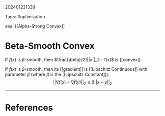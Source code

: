 202401231339

Tags: #optimization 

see: [[Alpha-Strong Convex]]
# Beta-Smooth Convex
If $f(x)$ is $\beta$-smooth, then $\frac{\beta}{2}||x||_2 - f(x)$ is [[convex]].

If $f(x)$ is $\beta$-smooth, then its [[gradient]] is [[Lipschitz Continuous]] with parameter $\beta$ (where $\beta$ is the [[Lipschitz Constant]]):
$$
||\nabla f(x) - \nabla f(y)||_2 \leq \beta||x - y||_2
$$

---
# References

